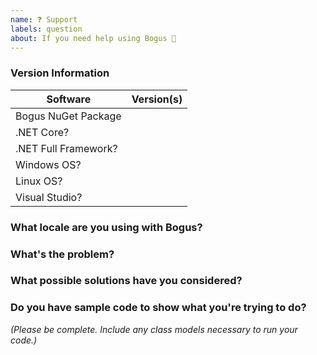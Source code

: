 ```yaml
---
name: ❓ Support
labels: question
about: If you need help using Bogus 🏥
---
```


### Version Information
| Software                       | Version(s) |
| ------------------------| ---------- |
| Bogus NuGet Package  |                 |
| .NET Core?                   |                 |
| .NET Full Framework?   |                 |
| Windows OS?              |                  |
| Linux OS?                    |                  |
| Visual Studio?              |                  |

### What locale are you using with Bogus?

### What's the problem?

### What possible solutions have you considered?

### Do you have sample code to show what you're trying to do?

_(Please be complete. Include any class models necessary to run your code.)_